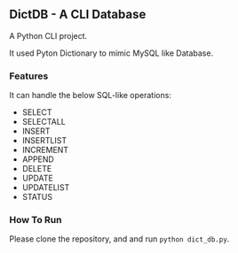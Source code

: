 ## DictDB - A CLI Database 

A Python CLI project. 

It used Pyton Dictionary to mimic MySQL like Database. 


### Features 

It can handle the below SQL-like operations: 

- SELECT
- SELECTALL
- INSERT
- INSERTLIST
- INCREMENT
- APPEND
- DELETE
- UPDATE
- UPDATELIST
- STATUS


### How To Run 

Please clone the repository, and and run `python dict_db.py`. 
